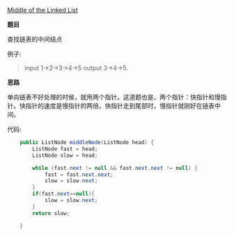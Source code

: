 [ Middle of the Linked List](https://leetcode.com/problems/middle-of-the-linked-list/)


**题目**

查找链表的中间结点

例子:
> input 1->2->3->4->5
> output 3->4->5.


**思路**

单向链表不好处理的时侯，就用两个指针。这道题也是，两个指针：快指针和慢指针。快指针的速度是慢指针的两倍，快指针走到尾部时，慢指针就刚好在链表中间。

代码:

``` java
    public ListNode middleNode(ListNode head) {
        ListNode fast = head;
        ListNode slow = head;

        while (fast.next != null && fast.next.next != null) {
            fast = fast.next.next;
            slow = slow.next;
        }
        if(fast.next==null){
            slow = slow.next;
        }
        return slow;

    }
```